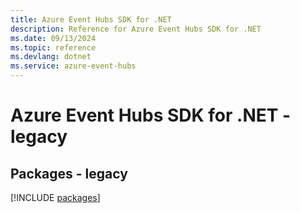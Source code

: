 ```yaml
---
title: Azure Event Hubs SDK for .NET
description: Reference for Azure Event Hubs SDK for .NET
ms.date: 09/13/2024
ms.topic: reference
ms.devlang: dotnet
ms.service: azure-event-hubs
---
```

# Azure Event Hubs SDK for .NET - legacy
## Packages - legacy
[!INCLUDE [packages](event-hubs-index.md)]
